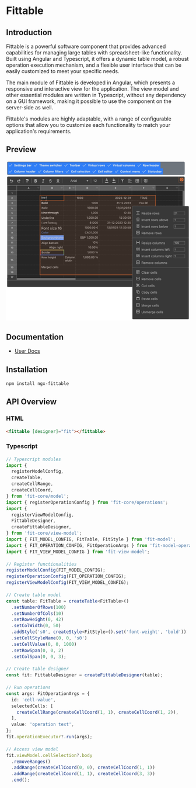 # Fittable

## Introduction

<p>
Fittable is a powerful software component that provides advanced capabilities for managing large tables with spreadsheet-like functionality. Built using Angular and Typescript, it offers a dynamic table model, a robust operation execution mechanism, and a flexible user interface that can be easily customized to meet your specific needs.

The main module of Fittable is developed in Angular, which presents a responsive and interactive view for the application. The view model and other essential modules are written in Typescript, without any dependency on a GUI framework, making it possible to use the component on the server-side as well.

Fittable's modules are highly adaptable, with a range of configurable options that allow you to customize each functionality to match your application's requirements.

</p>

## Preview

<div align="center">
  <img src="https://github.com/ionutkosteea/fittable/blob/main/fittable-preview.jpg" alt="Preview" width="800" />
</div>

## Documentation

- [User Docs](https://fittable-499b2.web.app)

## Installation

```bash
npm install ngx-fittable
```

## API Overview

### HTML

```html
<fittable [designer]="fit"></fittable>
```

### Typescript

```typescript
// Typescript modules
import {
  registerModelConfig,
  createTable,
  createCellRange,
  createCellCoord,
} from 'fit-core/model';
import { registerOperationConfig } from 'fit-core/operations';
import {
  registerViewModelConfig,
  FittableDesigner,
  createFittableDesigner,
} from 'fit-core/view-model';
import { FIT_MODEL_CONFIG, FitTable, FitStyle } from 'fit-model';
import { FIT_OPERATION_CONFIG, FitOperationArgs } from 'fit-model-operations';
import { FIT_VIEW_MODEL_CONFIG } from 'fit-view-model';

// Register functionalities
registerModelConfig(FIT_MODEL_CONFIG);
registerOperationConfig(FIT_OPERATION_CONFIG);
registerViewModelConfig(FIT_VIEW_MODEL_CONFIG);

// Create table model
const table: FitTable = createTable<FitTable>()
  .setNumberOfRows(100)
  .setNumberOfCols(10)
  .setRowHeight(0, 42)
  .setColWidth(0, 50)
  .addStyle('s0', createStyle<FitStyle>().set('font-weight', 'bold'))
  .setCellStyleName(0, 0, 's0')
  .setCellValue(0, 0, 1000)
  .setRowSpan(0, 0, 2)
  .setColSpan(0, 0, 3);

// Create table designer
const fit: FittableDesigner = createFittableDesigner(table);

// Run operations
const args: FitOperationArgs = {
  id: 'cell-value',
  selectedCells: [
    createCellRange(createCellCoord(1, 1), createCellCoord(1, 2)),
  ],
  value: 'operation text',
};
fit.operationExecutor?.run(args);

// Access view model
fit.viewModel.cellSelection?.body
  .removeRanges()
  .addRange(createCellCoord(0, 0), createCellCoord(1, 1))
  .addRange(createCellCoord(1, 1), createCellCoord(3, 3))
  .end();
```
